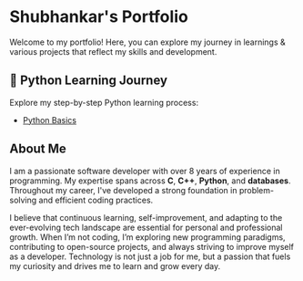 # Shubhankar's Portfolio
Welcome to my portfolio! Here, you can explore my journey in learnings & various projects that reflect my skills and development.


## 📘 Python Learning Journey
Explore my step-by-step Python learning process:
- [Python Basics](https://github.com/ingaleshubhankar/python-learning-portfolio.git)



## About Me
I am a passionate software developer with over 8 years of experience in programming. My expertise spans across **C**, **C++**, **Python**, and **databases**. Throughout my career, I've developed a strong foundation in problem-solving and efficient coding practices.

I believe that continuous learning, self-improvement, and adapting to the ever-evolving tech landscape are essential for personal and professional growth. When I’m not coding, I’m exploring new programming paradigms, contributing to open-source projects, and always striving to improve myself as a developer. Technology is not just a job for me, but a passion that fuels my curiosity and drives me to learn and grow every day.
